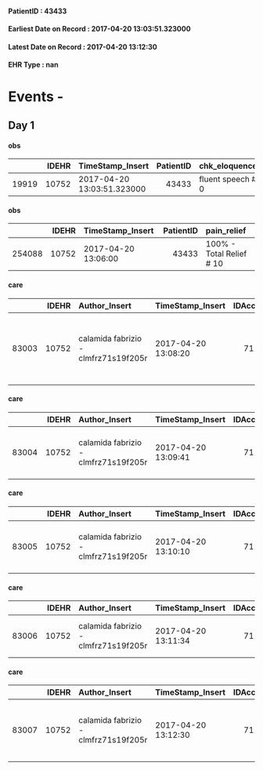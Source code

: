 
#### PatientID : 43433
#### Earliest Date on Record : 2017-04-20 13:03:51.323000
#### Latest Date on Record : 2017-04-20 13:12:30
#### EHR Type : nan

# Events - 

## Day 1

#### obs
|       |   IDEHR | TimeStamp_Insert           |   PatientID | chk_eloquence     | asthenia   | dyspnoea   | body_temp    | agitation_behavior_freq   | cognitive_state   |
|------:|--------:|:---------------------------|------------:|:------------------|:-----------|:-----------|:-------------|:--------------------------|:------------------|
| 19919 |   10752 | 2017-04-20 13:03:51.323000 |       43433 | fluent speech # 0 | Mild # 1   | No # 0     | Apyrexia # 0 | quiet # 0                 | Polished # 2      |

#### obs
|        |   IDEHR | TimeStamp_Insert    |   PatientID | pain_relief              |
|-------:|--------:|:--------------------|------------:|:-------------------------|
| 254088 |   10752 | 2017-04-20 13:06:00 |       43433 | 100% - Total Relief # 10 |

#### care
|       |   IDEHR | Author_Insert                        | TimeStamp_Insert    |   IDAccess | EHRType   |   PatientID |   IDTERAPIE_OUTPAT_VIDAS | ds_dose   | opt_via_di_somm   | ds_ora                              | dt_data_inizio      |   opt_pregressa |   opt_somm_terapia |   opt_estemporanea |   opt_termina |   opt_somm_in_pompa | opt_farmaco                                             |
|------:|--------:|:-------------------------------------|:--------------------|-----------:|:----------|------------:|-------------------------:|:----------|:------------------|:------------------------------------|:--------------------|----------------:|-------------------:|-------------------:|--------------:|--------------------:|:--------------------------------------------------------|
| 83003 |   10752 | calamida fabrizio - clmfrz71s19f205r | 2017-04-20 13:08:20 |      71137 | amb       |       43433 |                    60628 | 30 mg     | oral # 0 = 0      | 08 # 8 = 0; 16 = 16 # 0, 00 # 0 = 0 | 2017-04-20 00:00:00 |               1 |                  0 |                  0 |             0 |                   0 | morphine sulfate (30 mg tablets mscontin rp) # 1601 = 0 |

#### care
|       |   IDEHR | Author_Insert                        | TimeStamp_Insert    |   IDAccess | EHRType   |   PatientID |   IDTERAPIE_OUTPAT_VIDAS | ds_dose   | opt_via_di_somm   | ds_ora                 | dt_data_inizio      | ds_note_y                                |   opt_pregressa |   opt_somm_terapia |   opt_estemporanea |   opt_termina |   opt_somm_in_pompa | opt_farmaco                                             |
|------:|--------:|:-------------------------------------|:--------------------|-----------:|:----------|------------:|-------------------------:|:----------|:------------------|:-----------------------|:--------------------|:-----------------------------------------|----------------:|-------------------:|-------------------:|--------------:|--------------------:|:--------------------------------------------------------|
| 83004 |   10752 | calamida fabrizio - clmfrz71s19f205r | 2017-04-20 13:09:41 |      71137 | amb       |       43433 |                    60629 | 10 mg     | oral # 0 = 0      | 00 # 0 = 0; 08 # 8 = 0 | 2017-04-20 00:00:00 | to climb every two days until suspension |               1 |                  0 |                  0 |             0 |                   0 | morphine sulfate (10 mg tablets mscontin rp) # 1600 = 0 |

#### care
|       |   IDEHR | Author_Insert                        | TimeStamp_Insert    |   IDAccess | EHRType   |   PatientID |   IDTERAPIE_OUTPAT_VIDAS | ds_dose   | opt_via_di_somm   | ds_ora     | dt_data_inizio      |   opt_pregressa |   opt_somm_terapia |   opt_estemporanea |   opt_termina |   opt_somm_in_pompa | opt_farmaco                                     |
|------:|--------:|:-------------------------------------|:--------------------|-----------:|:----------|------------:|-------------------------:|:----------|:------------------|:-----------|:--------------------|----------------:|-------------------:|-------------------:|--------------:|--------------------:|:------------------------------------------------|
| 83005 |   10752 | calamida fabrizio - clmfrz71s19f205r | 2017-04-20 13:10:10 |      71137 | amb       |       43433 |                    60630 | 20 mg     | oral # 0 = 0      | 08 # 8 = 0 | 2017-04-20 00:00:00 |               1 |                  0 |                  0 |             0 |                   0 | omeprazole (omeprazole 20 mg tablets) # 960 = 0 |

#### care
|       |   IDEHR | Author_Insert                        | TimeStamp_Insert    |   IDAccess | EHRType   |   PatientID |   IDTERAPIE_OUTPAT_VIDAS | ds_dose   | opt_via_di_somm        | ds_ora      | dt_data_inizio      |   opt_pregressa |   opt_somm_terapia |   opt_estemporanea |   opt_termina |   opt_somm_in_pompa | opt_farmaco                                  |
|------:|--------:|:-------------------------------------|:--------------------|-----------:|:----------|------------:|-------------------------:|:----------|:-----------------------|:------------|:--------------------|----------------:|-------------------:|-------------------:|--------------:|--------------------:|:---------------------------------------------|
| 83006 |   10752 | calamida fabrizio - clmfrz71s19f205r | 2017-04-20 13:11:34 |      71137 | amb       |       43433 |                    60631 | 5700 ui   | subcutaneously # 3 = 3 | 20 # 20 = 0 | 2017-04-20 00:00:00 |               1 |                  0 |                  0 |             0 |                   0 | fraxiparine (seleparina 5,700 iu) # 1140 = 0 |

#### care
|       |   IDEHR | Author_Insert                        | TimeStamp_Insert    |   IDAccess | EHRType   |   PatientID |   IDTERAPIE_OUTPAT_VIDAS | ds_dose   | opt_via_di_somm   | ds_ora           | dt_data_inizio      |   opt_pregressa |   opt_somm_terapia |   opt_estemporanea |   opt_termina |   opt_somm_in_pompa | opt_farmaco                                               | Note_al_bisogno     |
|------:|--------:|:-------------------------------------|:--------------------|-----------:|:----------|------------:|-------------------------:|:----------|:------------------|:-----------------|:--------------------|----------------:|-------------------:|-------------------:|--------------:|--------------------:|:----------------------------------------------------------|:--------------------|
| 83007 |   10752 | calamida fabrizio - clmfrz71s19f205r | 2017-04-20 13:12:30 |      71137 | amb       |       43433 |                    60632 | 10 mg     | oral # 0 = 0      | at need # 24 = 0 | 2017-04-20 00:00:00 |               1 |                  0 |                  0 |             0 |                   0 | morphine sulfate (10 mg oramorph 5 ml flac os) # 1604 = 0 | if pain 1-2 bottles |


